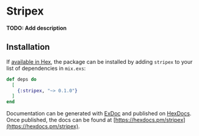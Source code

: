 # Stripex

**TODO: Add description**

## Installation

If [available in Hex](https://hex.pm/docs/publish), the package can be installed
by adding `stripex` to your list of dependencies in `mix.exs`:

```elixir
def deps do
  [
    {:stripex, "~> 0.1.0"}
  ]
end
```

Documentation can be generated with [ExDoc](https://github.com/elixir-lang/ex_doc)
and published on [HexDocs](https://hexdocs.pm). Once published, the docs can
be found at [https://hexdocs.pm/stripex](https://hexdocs.pm/stripex).

